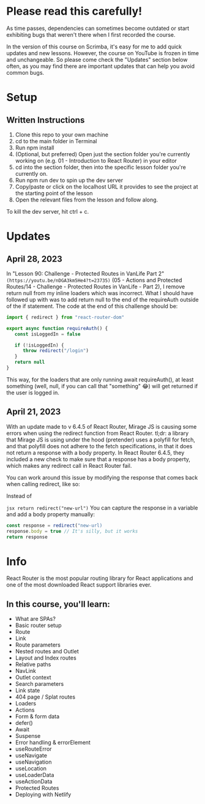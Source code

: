 # Please read this carefully!

As time passes, dependencies can sometimes become outdated or start exhibiting bugs that weren't there when I first recorded the course.

In the version of this course on Scrimba, it's easy for me to add quick updates and new lessons. However, the course on YouTube is frozen in time and unchangeable. So please come check the "Updates" section below often, as you may find there are important updates that can help you avoid common bugs.

# Setup

## Written Instructions

1. Clone this repo to your own machine
2. cd to the main folder in Terminal
3. Run npm install
4. (Optional, but preferred) Open just the section folder you're currently working on (e.g. 01 - Introduction to React Router) in your editor
5. cd into the section folder, then into the specific lesson folder you're currently on.
6. Run npm run dev to spin up the dev server
7. Copy/paste or click on the localhost URL it provides to see the project at the starting point of the lesson
8. Open the relevant files from the lesson and follow along.

To kill the dev server, hit ctrl + c.

# Updates

## April 28, 2023

In "Lesson 90: Challenge - Protected Routes in VanLife Part 2" `(https://youtu.be/nDGA3km5He4?t=23735)` (05 - Actions and Protected Routes/14 - Challenge - Protected Routes in VanLife - Part 2), I remove return null from my inline loaders which was incorrect. What I should have followed up with was to add return null to the end of the requireAuth outside of the if statement. The code at the end of this challenge should be:

```jsx
import { redirect } from "react-router-dom"

export async function requireAuth() {
   const isLoggedIn = false

   if (!isLoggedIn) {
      throw redirect("/login")
   }
   return null
}
```

This way, for the loaders that are only running await requireAuth(), at least something (well, null, if you can call that "something" 😂) will get returned if the user is logged in.

## April 21, 2023

With an update made to v 6.4.5 of React Router, Mirage JS is causing some errors when using the redirect function from React Router. tl;dr: a library that Mirage JS is using under the hood (pretender) uses a polyfill for fetch, and that polyfill does not adhere to the fetch specifications, in that it does not return a response with a body property. In React Router 6.4.5, they included a new check to make sure that a response has a body property, which makes any redirect call in React Router fail.

You can work around this issue by modifying the response that comes back when calling redirect, like so:

Instead of

`jsx return redirect("new-url")`
You can capture the response in a variable and add a body property manually:

```jsx
const response = redirect("new-url)
response.body = true // It's silly, but it works
return response
```

# Info

React Router is the most popular routing library for React applications and one of the most downloaded React support libraries ever.

## In this course, you'll learn:

-  What are SPAs?
-  Basic router setup
-  Route
-  Link
-  Route parameters
-  Nested routes and Outlet
-  Layout and Index routes
-  Relative paths
-  NavLink
-  Outlet context
-  Search parameters
-  Link state
-  404 page / Splat routes
-  Loaders
-  Actions
-  Form & form data
-  defer()
-  Await
-  Suspense
-  Error handling & errorElement
-  useRouteError
-  useNavigate
-  useNavigation
-  useLocation
-  useLoaderData
-  useActionData
-  Protected Routes
-  Deploying with Netlify
